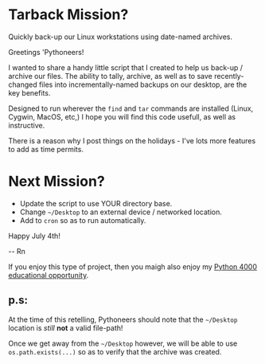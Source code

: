 # Tarback Mission?
Quickly back-up our Linux workstations using date-named archives.

Greetings 'Pythoneers!

I wanted to share a handy little script that I created to help us back-up / archive our files. The ability to tally, archive, as well as to save recently-changed files into incrementally-named backups on our desktop, are the key benefits.

Designed to run wherever the `find` and `tar` commands are installed (Linux, Cygwin, MacOS, etc,) I hope you will find this code usefull, as well as instructive. 

There is a reason why I post things on the holidays - I've lots more features to add as time permits.

# Next Mission?
* Update the script to use YOUR directory base.
* Change `~/Desktop` to an external device / networked location.
* Add to `cron` so as to run automatically.

Happy July 4th!

-- Rn

If you enjoy this type of project, then you maigh also enjoy my [Python 4000 educational opportunity](https://www.udemy.com/course/python-4000-gnu-devops/).

## p.s:
At the time of this retelling, Pythoneers should note that the `~/Desktop` location is *still* **not** a valid file-path!

Once we get away from the `~/Desktop` however, we will be able to use `os.path.exists(...)` so as to verify that the archive was created.
